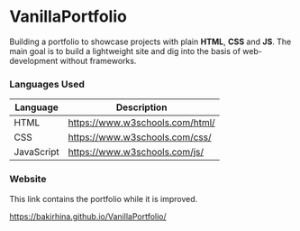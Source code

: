 # VanillaPortfolio

Building a portfolio to showcase projects with plain **HTML**, **CSS** and **JS**. The main goal is to build a lightweight site and dig into the basis of web-development without frameworks.

### Languages Used

| Language        | Description                                       |
| --------------- | ------------------------------------------------- |
| HTML            | https://www.w3schools.com/html/                     |
| CSS             | https://www.w3schools.com/css/   |
| JavaScript      | https://www.w3schools.com/js/                    |


### Website

This link contains the portfolio while it is improved.

https://bakirhina.github.io/VanillaPortfolio/

